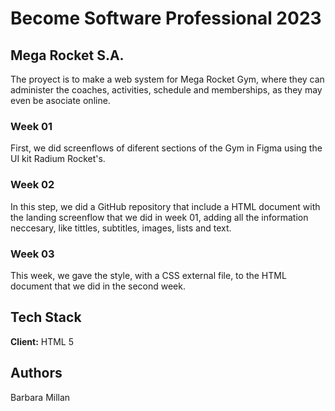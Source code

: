 # Become Software Professional 2023

## Mega Rocket S.A.
The proyect is to make a web system for Mega Rocket Gym, where they can administer the coaches, activities, schedule and memberships, as they may even be asociate online.

### Week 01
First, we did screenflows of diferent sections of the Gym in Figma using the UI kit Radium Rocket's. 

### Week 02
In this step, we did a GitHub repository that include a HTML document with the landing screenflow that we did in week 01, adding all the information neccesary, like tittles, subtitles, images, lists and text.

### Week 03
This week, we gave the style, with a CSS external file, to the HTML document that we did in the second week. 

## Tech Stack
**Client:** HTML 5


## Authors
Barbara Millan
